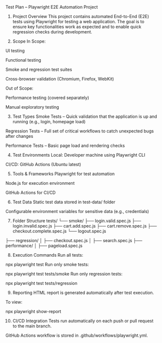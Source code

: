 Test Plan – Playwright E2E Automation Project
1. Project Overview
This project contains automated End-to-End (E2E) tests using Playwright for testing a web application.
The goal is to ensure key functionalities work as expected and to enable quick regression checks during development.

2. Scope
In Scope:

UI testing

Functional testing

Smoke and regression test suites

Cross-browser validation (Chromium, Firefox, WebKit)

Out of Scope:

Performance testing (covered separately)

Manual exploratory testing

3. Test Types
Smoke Tests – Quick validation that the application is up and running (e.g., login, homepage load)

Regression Tests – Full set of critical workflows to catch unexpected bugs after changes

Performance Tests – Basic page load and rendering checks

4. Test Environments
Local: Developer machine using Playwright CLI

CI/CD: GitHub Actions (Ubuntu latest)

5. Tools & Frameworks
Playwright for test automation

Node.js for execution environment

GitHub Actions for CI/CD

6. Test Data
Static test data stored in test-data/ folder

Configurable environment variables for sensitive data (e.g., credentials)

7. Folder Structure
 tests/
└── smoke/
    ├── login.valid.spec.js
    ├── login.invalid.spec.js
    ├── cart.add.spec.js
    ├── cart.remove.spec.js
    ├── checkout.complete.spec.js
    └── logout.spec.js

 ├── regression/
 │    ├── checkout.spec.js
 │    ├── search.spec.js
 ├── performance/
 │    ├── pageload.spec.js

8. Execution Commands
Run all tests:

npx playwright test
Run only smoke tests:

npx playwright test tests/smoke
Run only regression tests:

npx playwright test tests/regression

9. Reporting
HTML report is generated automatically after test execution.

To view:

npx playwright show-report

10. CI/CD Integration
Tests run automatically on each push or pull request to the main branch.

GitHub Actions workflow is stored in .github/workflows/playwright.yml.